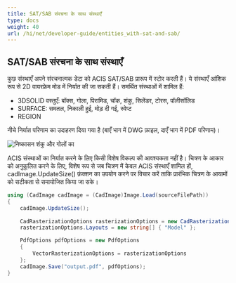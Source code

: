 ```yaml
---
title: SAT/SAB संरचना के साथ संस्थाएँ
type: docs
weight: 40
url: /hi/net/developer-guide/entities_with-sat-and-sab/
---
```


## **SAT/SAB संरचना के साथ संस्थाएँ**

कुछ संस्थाएँ अपने संरचनात्मक डेटा को ACIS SAT/SAB प्रारूप में स्टोर करती हैं। ये संस्थाएँ आंशिक रूप से 2D वायरफ्रेम मोड में निर्यात की जा सकती हैं। समर्थित संस्थाओं में शामिल हैं:

* 3DSOLID वस्तुएँ: बॉक्स, गोला, पिरामिड, चॉक, शंकु, सिलेंडर, टोरस, पॉलीसॉलिड
* SURFACE: समतल, निकाली हुई, मोड़ दी गई, स्वेप्ट
* REGION

नीचे निर्यात परिणाम का उदाहरण दिया गया है (बाएँ भाग में DWG फ़ाइल, दाएँ भाग में PDF परिणाम)।

![निष्कासन शंकु और गोलों का](/_assets/guide/coneAndSpheres.png)

ACIS संस्थाओं का निर्यात करने के लिए किसी विशेष विकल्प की आवश्यकता नहीं है। चित्रण के आकार को अनुकूलित करने के लिए, विशेष रूप से जब चित्रण में केवल ACIS संस्थाएँ शामिल हों, cadImage.UpdateSize() फ़ंक्शन का उपयोग करने पर विचार करें ताकि प्रारंभिक चित्रण के आयामों को सटीकता से समायोजित किया जा सके।

```csharp
using (CadImage cadImage = (CadImage)Image.Load(sourceFilePath))
{
	cadImage.UpdateSize();
	
	CadRasterizationOptions rasterizationOptions = new CadRasterizationOptions();
	rasterizationOptions.Layouts = new string[] { "Model" };

	PdfOptions pdfOptions = new PdfOptions
	{
		VectorRasterizationOptions = rasterizationOptions
	};
	cadImage.Save("output.pdf", pdfOptions);
}
```

